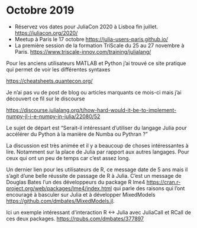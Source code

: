 # Octobre 2019

- Réservez vos dates pour JuliaCon 2020 à Lisboa fin juillet. https://juliacon.org/2020/
- Meetup à Paris le 17 octobre https://julia-users-paris.github.io/
- La première session de la formation TriScale du 25 au 27 novembre à Paris. https://www.triscale-innov.com/training/julialang/

Pour les anciens utilisateurs MATLAB et Python j’ai trouvé ce site pratique qui permet de voir les différentes syntaxes

https://cheatsheets.quantecon.org/

Je n’ai pas vu de post de blog ou articles marquants ce mois-ci mais j’ai découvert ce fil sur le discourse

https://discourse.julialang.org/t/how-hard-would-it-be-to-implement-numpy-jl-i-e-numpy-in-julia/22080/52

Le sujet de départ est “Serait-il intéressant d’utiliser du langage Julia pour accélérer du Python à la manière de Numba ou Pythran ?”

La discussion est très animée et il y a beaucoup de choses intéressantes à lire. Notamment sur la place de Julia
par rapport aux autres langages. Pour ceux qui ont un peu de temps car c’est assez long.

Un dernier lien pour les utilisateurs de R, ce message date de 5 ans mais il s’agit d’une belle réussite de passage de R à Julia.
C’est un message de Douglas Bates l’un des développeurs du package R  lme4 https://cran.r-project.org/web/packages/lme4/index.html
qui parle des raisons qui l’ont encouragé à basculer sur Julia et à développer MixedModels https://github.com/dmbates/MixedModels.jl.

Ici un exemple intéressant d'interaction R <-> Julia avec JuliaCall et RCall de ces deux packages. https://rpubs.com/dmbates/377897
